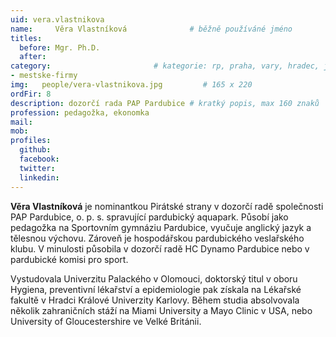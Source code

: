```yaml
---
uid: vera.vlastnikova
name:     Věra Vlastníková      		# běžně používáné jméno
titles:
  before: Mgr. Ph.D.
  after:
category:                 		# kategorie: rp, praha, vary, hradec, jmk, senat
- mestske-firmy
img:   people/vera-vlastnikova.jpg         # 165 x 220
ordFir: 8
description: dozorčí rada PAP Pardubice # kratký popis, max 160 znaků
profession: pedagožka, ekonomka
mail:
mob:
profiles:
  github:
  facebook: 
  twitter: 
  linkedin: 
---
```


**Věra Vlastníková** je nominantkou Pirátské strany v dozorčí radě společnosti PAP Pardubice, o. p. s. spravující pardubický aquapark. Působí jako pedagožka na Sportovním gymnáziu Pardubice, vyučuje anglický jazyk a tělesnou výchovu. Zároveň je hospodářskou pardubického veslařského klubu. V minulosti působila v dozorčí radě HC Dynamo Pardubice nebo v pardubické komisi pro sport.

Vystudovala Univerzitu Palackého v Olomouci, doktorský titul v oboru Hygiena, preventivní lékařství a epidemiologie pak získala na Lékařské fakultě v Hradci Králové Univerzity Karlovy. Během studia absolvovala několik zahraničních stáží na Miami University a Mayo Clinic v USA, nebo University of Gloucestershire ve Velké Británii.
